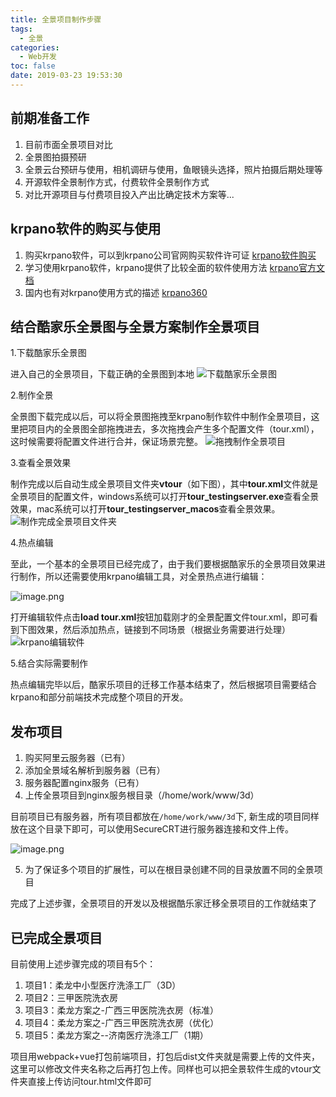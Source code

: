 ```yaml
---
title: 全景项目制作步骤
tags:
  - 全景
categories:
  - Web开发
toc: false
date: 2019-03-23 19:53:30
---
```


## 前期准备工作
1. 目前市面全景项目对比
2. 全景图拍摄预研
3. 全景云台预研与使用，相机调研与使用，鱼眼镜头选择，照片拍摄后期处理等
4. 开源软件全景制作方式，付费软件全景制作方式
5. 对比开源项目与付费项目投入产出比确定技术方案等...

<!-- more -->

## krpano软件的购买与使用
1. 购买krpano软件，可以到krpano公司官网购买软件许可证 [krpano软件购买](https://krpano.com/buy/)
2. 学习使用krpano软件，krpano提供了比较全面的软件使用方法 [krpano官方文档](https://krpano.com/docu/) 
3. 国内也有对krpano使用方式的描述 [krpano360](http://www.krpano360.com/krpanorumenjiaocheng/)


## 结合酷家乐全景图与全景方案制作全景项目
1.下载酷家乐全景图

进入自己的全景项目，下载正确的全景图到本地
![下载酷家乐全景图](http://blogimage.houjiyi.com/FqlqLi4JwZfJcDVI_VtSpyPsZ1gs)

2.制作全景

全景图下载完成以后，可以将全景图拖拽至krpano制作软件中制作全景项目，这里把项目内的全景图全部拖拽进去，多次拖拽会产生多个配置文件（tour.xml），这时候需要将配置文件进行合并，保证场景完整。
![拖拽制作全景项目](http://blogimage.houjiyi.com/FpCkhL0qgDruuw3KPUQdHeZnTDVY)

3.查看全景效果

制作完成以后自动生成全景项目文件夹**vtour**（如下图），其中**tour.xml**文件就是全景项目的配置文件，windows系统可以打开**tour_testingserver.exe**查看全景效果，mac系统可以打开**tour_testingserver_macos**查看全景效果。
![制作完成全景项目文件夹](http://blogimage.houjiyi.com/FuXCKhB7c-5kHiOrOUAm4pWlBr3S)

4.热点编辑

至此，一个基本的全景项目已经完成了，由于我们要根据酷家乐的全景项目效果进行制作，所以还需要使用krpano编辑工具，对全景热点进行编辑：

![image.png](http://blogimage.houjiyi.com/FuPlA8FSux7831tGyra-elm1NDp1)

打开编辑软件点击**load tour.xml**按钮加载刚才的全景配置文件tour.xml，即可看到下图效果，然后添加热点，链接到不同场景（根据业务需要进行处理）
![krpano编辑软件](http://blogimage.houjiyi.com/FrH-xabQioQjaqDCVPAQUQPeeJgw)

5.结合实际需要制作

热点编辑完毕以后，酷家乐项目的迁移工作基本结束了，然后根据项目需要结合krpano和部分前端技术完成整个项目的开发。

## 发布项目
1. 购买阿里云服务器（已有）
2. 添加全景域名解析到服务器（已有）
3. 服务器配置nginx服务（已有）
4. 上传全景项目到nginx服务根目录（/home/work/www/3d）

目前项目已有服务器，所有项目都放在`/home/work/www/3d`下, 新生成的项目同样放在这个目录下即可，可以使用SecureCRT进行服务器连接和文件上传。

![image.png](http://blogimage.houjiyi.com/FthkQurb_3uWHnACxUHldQiDDkoh)

5. 为了保证多个项目的扩展性，可以在根目录创建不同的目录放置不同的全景项目

完成了上述步骤，全景项目的开发以及根据酷乐家迁移全景项目的工作就结束了


## 已完成全景项目
目前使用上述步骤完成的项目有5个：

1. 项目1：柔龙中小型医疗洗涤工厂（3D）
2. 项目2：三甲医院洗衣房
3. 项目3：柔龙方案之-广西三甲医院洗衣房（标准）
4. 项目4：柔龙方案之-广西三甲医院洗衣房（优化）
5. 项目5：柔龙方案之--济南医疗洗涤工厂（1期）

项目用webpack+vue打包前端项目，打包后dist文件夹就是需要上传的文件夹，这里可以修改文件夹名称之后再打包上传。同样也可以把全景软件生成的vtour文件夹直接上传访问tour.html文件即可
